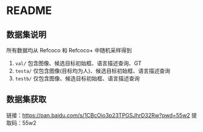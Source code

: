 # README

## 数据集说明

所有数据均从 Refcoco 和 Refcoco+ 中随机采样得到

1. `val/` 包含图像、候选目标初始框、语言描述查询、GT
2. `testa/` 仅包含图像(目标均为人)、候选目标初始框、语言描述查询
3. `testb/` 仅包含图像、候选目标初始框、语言描述查询

## 数据集获取

链接：https://pan.baidu.com/s/1CBcOio3p23TPGSJhrD32Rw?pwd=55w2 
提取码：55w2